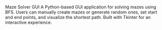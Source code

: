 Maze Solver GUI
A Python-based GUI application for solving mazes using BFS. Users can manually create mazes or generate random ones, set start and end points, and visualize the shortest path. Built with Tkinter for an interactive experience.

